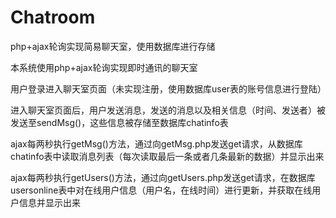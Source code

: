 # Chatroom
php+ajax轮询实现简易聊天室，使用数据库进行存储

本系统使用php+ajax轮询实现即时通讯的聊天室

用户登录进入聊天室页面（未实现注册，使用数据库user表的账号信息进行登陆）

进入聊天室页面后，用户发送消息，发送的消息以及相关信息（时间、发送者）被发送至sendMsg()，这些信息被存储至数据库chatinfo表

ajax每两秒执行getMsg()方法，通过向getMsg.php发送get请求，从数据库chatinfo表中读取消息列表（每次读取最后一条或者几条最新的数据）并显示出来

ajax每两秒执行getUsers()方法，通过向getUsers.php发送get请求，在数据库usersonline表中对在线用户信息（用户名，在线时间）进行更新，并获取在线用户信息并显示出来
